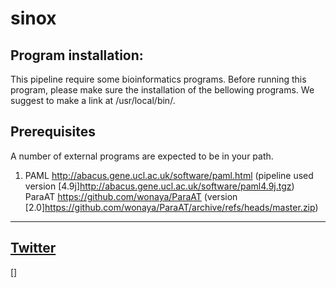 # sinox
## Program installation:
This pipeline require some bioinformatics programs. Before running this program, please make sure the     installation of the bellowing programs. We suggest to make a link at /usr/local/bin/.

## Prerequisites
A number of external programs are expected to be in your path.
  1) PAML http://abacus.gene.ucl.ac.uk/software/paml.html  (pipeline used version    [4.9j]http://abacus.gene.ucl.ac.uk/software/paml4.9j.tgz)
  ParaAT https://github.com/wonaya/ParaAT (version [2.0]https://github.com/wonaya/ParaAT/archive/refs/heads/master.zip)
---
[Twitter](https://twitter.com/victorcana1)
-
[]
